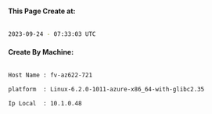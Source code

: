 
   
#### This Page Create at:

```bash

2023-09-24 - 07:33:03 UTC

```

#### Create By Machine:

```bash

Host Name : fv-az622-721

platform  : Linux-6.2.0-1011-azure-x86_64-with-glibc2.35

Ip Local  : 10.1.0.48

```

